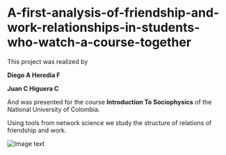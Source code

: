 # A-first-analysis-of-friendship-and-work-relationships-in-students-who-watch-a-course-together

This project was realized by 

**Diego A Heredia F**

**Juan C Higuera C**

And was presented for the course **Introduction To Sociophysics** of the National University of Colombia.

Using tools from network science we study the structure of relations of friendship and work.

![Image text](https://github.com/zzuljs/JuanHigueraC/blob/master/A-first-analysis-of-friendship-and-work-relationships-in-students-who-watch-a-course-together/redes_amigos.PNG)
